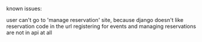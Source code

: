 known issues:

  user can't go to 'manage reservation' site, because django doesn't like reservation code in the url
  registering for events and managing reservations are not in api at all
